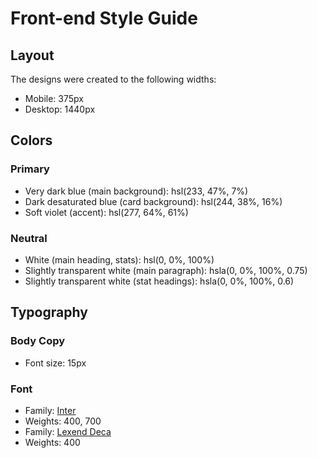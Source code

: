 # Front-end Style Guide

## Layout

The designs were created to the following widths:

-   Mobile: 375px
-   Desktop: 1440px

## Colors

### Primary

-   Very dark blue (main background): hsl(233, 47%, 7%)
-   Dark desaturated blue (card background): hsl(244, 38%, 16%)
-   Soft violet (accent): hsl(277, 64%, 61%)

### Neutral

-   White (main heading, stats): hsl(0, 0%, 100%)
-   Slightly transparent white (main paragraph): hsla(0, 0%, 100%, 0.75)
-   Slightly transparent white (stat headings): hsla(0, 0%, 100%, 0.6)

## Typography

### Body Copy

-   Font size: 15px

### Font

-   Family: [Inter](https://fonts.google.com/specimen/Inter)
-   Weights: 400, 700
-   Family: [Lexend Deca](https://fonts.google.com/specimen/Lexend+Deca)
-   Weights: 400
